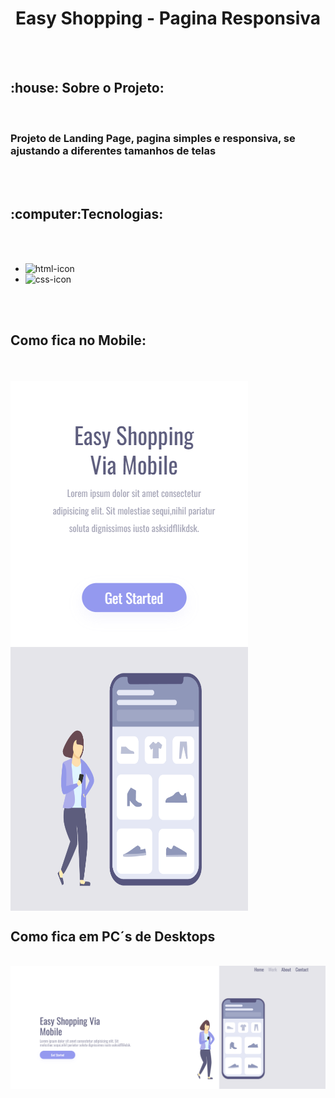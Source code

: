 <h1 align="Center">Easy Shopping - Pagina Responsiva</h1>
<br>
<br>

<h2>:house: Sobre o Projeto:</h2>

<br>

<h3>Projeto de Landing Page, pagina simples e responsiva, se ajustando a diferentes tamanhos de telas</h3>

<br><br>

<h2> :computer:Tecnologias: </h2>
<br><br>

<ul>
  <li><img src="https://img.shields.io/badge/HTML5-E34F26?style=for-the-badge&logo=html5&logoColor=white" alt="html-icon"/></li>
  <li><img src="https://img.shields.io/badge/CSS3-1572B6?style=for-the-badge&logo=css3&logoColor=white" alt="css-icon"/></li>

</ul>

<br><br>

<h2>Como fica no Mobile:</h2>
 <br></br> 
<img align="center" src="https://github.com/hcinfo9/Projeto-CSS/blob/main/assets/Captura%20de%20tela%202024-04-26%20165124.png?raw=true" alt="img-mobile">

<br>
<h2>Como fica em PC´s de Desktops</h2>
<br>
<img align="center" src="https://github.com/hcinfo9/Projeto-CSS/blob/main/assets/Captura%20de%20tela%202024-04-26%20165017.png?raw=true" alt="img-pc">
